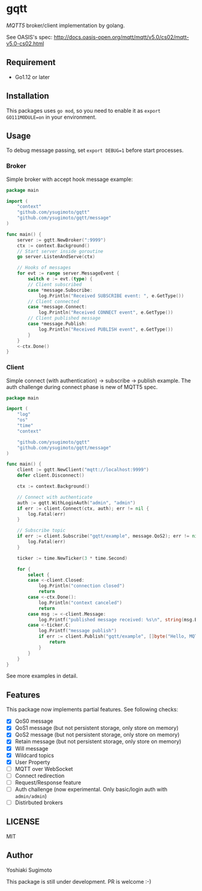 # gqtt

*MQTT5* broker/client implementation by golang.

See OASIS's spec: http://docs.oasis-open.org/mqtt/mqtt/v5.0/cs02/mqtt-v5.0-cs02.html

## Requirement

- Go1.12 or later

## Installation

This packages uses `go mod`, so you need to enable it as `export GO111MODULE=on` in your environment.

## Usage

To debug message passing, set `export DEBUG=1` before start processes.

### Broker

Simple broker with accept hook message example:

```go
package main

import (
	"context"
	"github.com/ysugimoto/gqtt"
	"github.com/ysugimoto/gqtt/message"
)

func main() {
	server := gqtt.NewBroker(":9999")
	ctx := context.Background()
	// Start server inside goroutine
	go server.ListenAndServe(ctx)

	// Hooks of messages
	for evt := range server.MessageEvent {
		switch e := evt.(type) {
		// Client subscribed
		case *message.Subscribe:
			log.Println("Received SUBSCRIBE event: ", e.GetType())
		// Client connected
		case *message.Connect:
			log.Println("Received CONNECT event", e.GetType())
		// Client published message
		case *message.Publish:
			log.Println("Received PUBLISH event", e.GetType())
		}
	}
	<-ctx.Done()
}
```

### Client

Simple connect (with authentication) -&gt; subscribe -&gt; publish example.
The auth challenge during connect phase is new of MQTT5 spec.

```go
package main

import (
	"log"
	"os"
	"time"
	"context"

	"github.com/ysugimoto/gqtt"
	"github.com/ysugimoto/gqtt/message"
)

func main() {
	client := gqtt.NewClient("mqtt://localhost:9999")
	defer client.Disconnect()

	ctx := context.Background()

	// Connect with authenticate
	auth := gqtt.WithLoginAuth("admin", "admin")
	if err := client.Connect(ctx, auth); err != nil {
		log.Fatal(err)
	}

	// Subscribe topic
	if err := client.Subscribe("gqtt/example", message.QoS2); err != nil {
		log.Fatal(err)
	}

	ticker := time.NewTicker(3 * time.Second)

	for {
		select {
		case <-client.Closed:
			log.Println("connection closed")
			return
		case <-ctx.Done():
			log.Println("context canceled")
			return
		case msg := <-client.Message:
			log.Printf("published message received: %s\n", string(msg.Body))
		case <-ticker.C:
			log.Printf("message publish")
			if err := client.Publish("gqtt/example", []byte("Hello, MQTT5!"), gqtt.WithQoS(message.QoS2)); err != nil {
				return
			}
		}
	}
}
```

See more examples in detail.

## Features

This package now implements partial features. See following checks:

- [x] QoS0 message
- [x] QoS1 message (but not persistent storage, only store on memory)
- [x] QoS2 message (but not persistent storage, only store on memory)
- [x] Retain message (but not persistent storage, only store on memory)
- [x] Will message
- [x] Wildcard topics
- [x] User Property
- [ ] MQTT over WebSocket
- [ ] Connect redirection
- [ ] Request/Response feature
- [ ] Auth challenge (now experimental. Only basic/login auth with `admin/admin`)
- [ ] Distirbuted brokers

## LICENSE

MIT

## Author

Yoshiaki Sugimoto


This package is still under development. PR is welcome :-)
